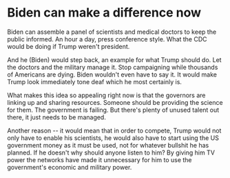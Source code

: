 # Biden can make a difference now
Biden can assemble a panel of scientists and medical doctors to keep the public informed. An hour a day, press conference style. What the CDC would be doing if Trump weren't president. 

And he (Biden) would step back, an example for what Trump should do. Let the doctors and the military manage it. Stop campaigning while thousands of Americans are dying. Biden wouldn't even have to say it. It would make Trump look immediately tone deaf which he most certainly is.  

What makes this idea so appealing right now is that the governors are linking up and sharing resources. Someone should be providing the science for them. The government is failing. But there's plenty of unused talent out there, it just needs to be managed. 

Another reason -- it would mean that in order to compete, Trump would not only have to enable his scientists, he would also have to start using the US government money as it must be used, not for whatever bullshit he has planned. If he doesn't why should anyone listen to him? By giving him TV power the networks have made it unnecessary for him to use the government's economic and military power. 

